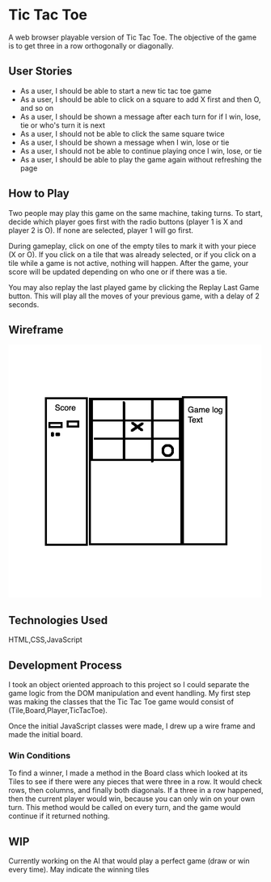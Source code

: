 # Tic Tac Toe
A web browser playable version of Tic Tac Toe. The objective of the game is to get three in a row orthogonally or diagonally.

## User Stories
- As a user, I should be able to start a new tic tac toe game
- As a user, I should be able to click on a square to add X first and then O, and so on
- As a user, I should be shown a message after each turn for if I win, lose, tie or who's turn it is next
- As a user, I should not be able to click the same square twice
- As a user, I should be shown a message when I win, lose or tie
- As a user, I should not be able to continue playing once I win, lose, or tie
- As a user, I should be able to play the game again without refreshing the page

## How to Play
Two people may play this game on the same machine, taking turns.
To start, decide which player goes first with the radio buttons (player 1 is X and player 2 is O). If none are selected, player 1 will go first.

During gameplay, click on one of the empty tiles to mark it with your piece (X or O). If you click on a tile that was already selected, or if you click on a tile while a game is not active, nothing will happen. After the game, your score will be updated depending on who one or if there was a tie.

You may also replay the last played game by clicking the Replay Last Game button. This will play all the moves of your previous game, with a delay of 2 seconds.

## Wireframe
![wireframe](/assets/TTT_WireFrame.png)

## Technologies Used
HTML,CSS,JavaScript

## Development Process
I took an object oriented approach to this project so I could separate the game logic from the DOM manipulation and event handling. My first step was making the classes that the Tic Tac Toe game would consist of (Tile,Board,Player,TicTacToe).

Once the initial JavaScript classes were made, I drew up a wire frame and made the initial board.

### Win Conditions
To find a winner, I made a method in the Board class which looked at its Tiles to see if there were any pieces that were three in a row. It would check rows, then columns, and finally both diagonals. If a three in a row happened, then the current player would win, because you can only win on your own turn. This method would be called on every turn, and the game would continue if it returned nothing.

## WIP
Currently working on the AI that would play a perfect game (draw or win every time).
May indicate the winning tiles